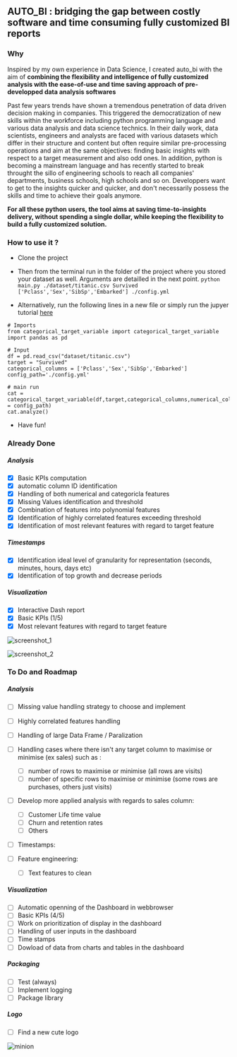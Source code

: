 ## AUTO_BI : bridging the gap between costly software and time consuming fully customized BI reports 

### Why 

Inspired by my own experience in Data Science, I created auto_bi with the aim of **combining the flexibility and intelligence of fully customized analysis with the ease-of-use and time saving approach of pre-developped data analysis softwares**

Past few years trends have shown a tremendous penetration of data driven decision making in companies. This triggered the democratization of new skills within the workforce including python programming language and various data analysis and data science technics. 
In their daily work, data scientists, engineers and analysts are faced with various datasets which differ in their structure and content but often require similar pre-processing operations and aim at the same objectives: finding basic insights with respect to a target measurement and also odd ones. 
In addition, python is becoming a mainstream language and has recently started to break throught the sillo of engineering schools to reach all companies' departments, business schools, high schools and so on. Developpers want to get to the insights quicker and quicker, and don't necessarily possess the skills and time to achieve their goals anymore.

**For all these python users, the tool aims at saving time-to-insights delivery, without spending a single dollar, while keeping the flexibility to build a fully customized solution.** 

### How to use it ? 

- Clone the project

- Then from the terminal run in the folder of the project where you stored your dataset as well. Arguments are detailled in the next point.
```python main.py ./dataset/titanic.csv Survived ['Pclass','Sex','SibSp','Embarked'] ./config.yml```

- Alternatively, run the following lines in a new file or simply run the jupyer tutorial [here](https://github.com/AmauryLejay/auto_bi/blob/master/tutorial.ipynb)
```
# Imports
from categorical_target_variable import categorical_target_variable
import pandas as pd

# Input
df = pd.read_csv("dataset/titanic.csv")
target = "Survived" 
categorical_columns = ['Pclass','Sex','SibSp','Embarked']
config_path='./config.yml'

# main run 
cat = categorical_target_variable(df,target,categorical_columns,numerical_col,config_path = config_path)
cat.analyze()
```

- Have fun! 

### Already Done

##### Analysis
- [x] Basic KPIs computation
- [x] automatic column ID identification
- [x] Handling of both numerical and categoricla features
- [x] Missing Values identification and threshold
- [x] Combination of features into polynomial features
- [x] Identification of highly correlated features exceeding threshold
- [x] Identification of most relevant features with regard to target feature

##### Timestamps
- [x] Identification ideal level of granularity for representation (seconds, minutes, hours, days etc)
- [x] Identification of top growth and decrease periods

##### Visualization
- [x] Interactive Dash report 
- [x] Basic KPIs (1/5)
- [x] Most relevant features with regard to target feature

![screenshot_1](https://github.com/AmauryLejay/auto_bi/blob/master/image/screenshot_1.png?raw=true)

![screenshot_2](https://github.com/AmauryLejay/auto_bi/blob/master/image/screenshot_2.png?raw=true)


### To Do and Roadmap

##### Analysis
- [ ] Missing value handling strategy to choose and implement
- [ ] Highly correlated features handling
- [ ] Handling of large Data Frame / Paralization 
- [ ] Handling cases where there isn't any target column to maximise or minimise (ex sales) such as : 
	- [ ] number of rows to maximise or minimise (all rows are visits) 
	- [ ] number of specific rows to maximise or minimise (some rows are purchases, others just visits) 

- [ ] Develop more applied analysis with regards to sales column:
	- [ ] Customer Life time value
	- [ ] Churn and retention rates
	- [ ] Others 

- [ ] Timestamps:

- [ ] Feature engineering: 
	- [ ] Text features to clean

##### Visualization
- [ ] Automatic openning of the Dashboard in webbrowser
- [ ] Basic KPIs (4/5)
- [ ] Work on prioritization of display in the dashboard
- [ ] Handling of user inputs in the dashboard
- [ ] Time stamps
- [ ] Dowload of data from charts and tables in the dashboard

##### Packaging

- [ ] Test (always)
- [ ] Implement logging
- [ ] Package library

##### Logo

- [ ] Find a new cute logo

![minion](https://github.com/AmauryLejay/auto_bi/blob/master/image/logo_minion.png?raw=true)

